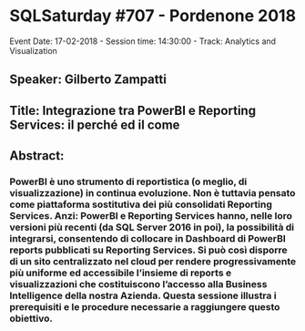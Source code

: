 # SQLSaturday #707 - Pordenone 2018
Event Date: 17-02-2018 - Session time: 14:30:00 - Track: Analytics and Visualization
## Speaker: Gilberto Zampatti
## Title: Integrazione tra PowerBI e Reporting Services: il perché ed il come
## Abstract:
### PowerBI è uno strumento di reportistica (o meglio, di visualizzazione) in continua evoluzione. Non è tuttavia pensato come piattaforma sostitutiva dei più consolidati Reporting Services. Anzi: PowerBI e Reporting Services hanno, nelle loro versioni più recenti (da SQL Server 2016 in poi), la possibilità di integrarsi, consentendo di collocare in Dashboard di PowerBI reports pubblicati su Reporting Services. Si può così disporre di un sito centralizzato nel cloud per rendere progressivamente più uniforme ed accessibile l’insieme di reports e visualizzazioni che costituiscono l’accesso alla Business Intelligence della nostra Azienda. Questa sessione illustra i prerequisiti e le procedure necessarie a raggiungere questo obiettivo.
